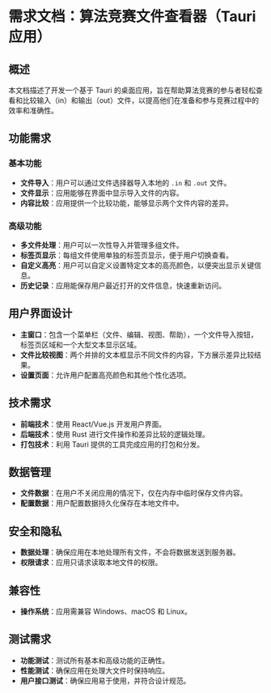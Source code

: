 # 需求文档：算法竞赛文件查看器（Tauri 应用）

## 概述

本文档描述了开发一个基于 Tauri 的桌面应用，旨在帮助算法竞赛的参与者轻松查看和比较输入（in）和输出（out）文件，以提高他们在准备和参与竞赛过程中的效率和准确性。

## 功能需求

### 基本功能

- **文件导入**：用户可以通过文件选择器导入本地的 `.in` 和 `.out` 文件。
- **文件显示**：应用能够在界面中显示导入文件的内容。
- **内容比较**：应用提供一个比较功能，能够显示两个文件内容的差异。

### 高级功能

- **多文件处理**：用户可以一次性导入并管理多组文件。
- **标签页显示**：每组文件使用单独的标签页显示，便于用户切换查看。
- **自定义高亮**：用户可以自定义设置特定文本的高亮颜色，以便突出显示关键信息。
- **历史记录**：应用能保存用户最近打开的文件信息，快速重新访问。

## 用户界面设计

- **主窗口**：包含一个菜单栏（文件、编辑、视图、帮助），一个文件导入按钮，标签页区域和一个大型文本显示区域。
- **文件比较视图**：两个并排的文本框显示不同文件的内容，下方展示差异比较结果。
- **设置页面**：允许用户配置高亮颜色和其他个性化选项。

## 技术需求

- **前端技术**：使用 React/Vue.js 开发用户界面。
- **后端技术**：使用 Rust 进行文件操作和差异比较的逻辑处理。
- **打包技术**：利用 Tauri 提供的工具完成应用的打包和分发。

## 数据管理

- **文件数据**：在用户不关闭应用的情况下，仅在内存中临时保存文件内容。
- **配置数据**：用户配置数据持久化保存在本地文件中。

## 安全和隐私

- **数据处理**：确保应用在本地处理所有文件，不会将数据发送到服务器。
- **权限请求**：应用只请求读取本地文件的权限。

## 兼容性

- **操作系统**：应用需兼容 Windows、macOS 和 Linux。

## 测试需求

- **功能测试**：测试所有基本和高级功能的正确性。
- **性能测试**：确保应用在处理大文件时保持响应。
- **用户接口测试**：确保应用易于使用，并符合设计规范。
